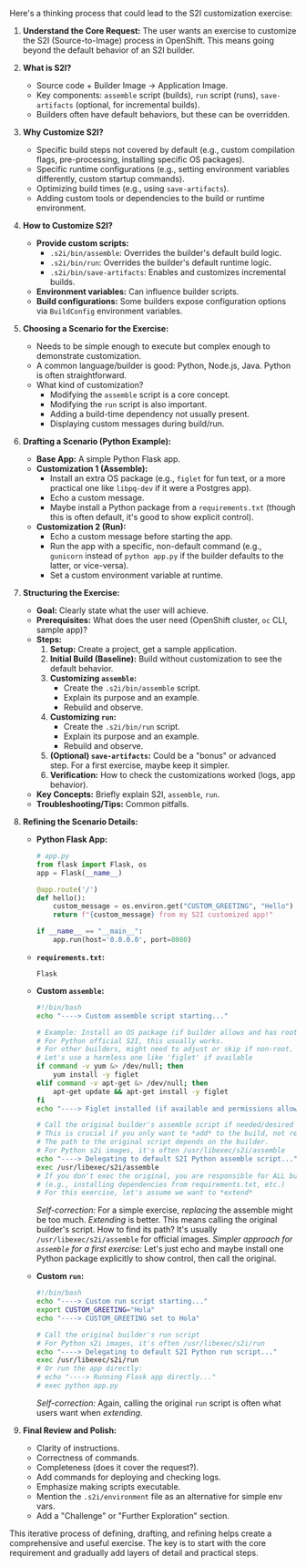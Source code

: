 Here's a thinking process that could lead to the S2I customization exercise:

1.  **Understand the Core Request:** The user wants an exercise to customize the S2I (Source-to-Image) process in OpenShift. This means going beyond the default behavior of an S2I builder.

2.  **What is S2I?**
    *   Source code + Builder Image -> Application Image.
    *   Key components: `assemble` script (builds), `run` script (runs), `save-artifacts` (optional, for incremental builds).
    *   Builders often have default behaviors, but these can be overridden.

3.  **Why Customize S2I?**
    *   Specific build steps not covered by default (e.g., custom compilation flags, pre-processing, installing specific OS packages).
    *   Specific runtime configurations (e.g., setting environment variables differently, custom startup commands).
    *   Optimizing build times (e.g., using `save-artifacts`).
    *   Adding custom tools or dependencies to the build or runtime environment.

4.  **How to Customize S2I?**
    *   **Provide custom scripts:**
        *   `.s2i/bin/assemble`: Overrides the builder's default build logic.
        *   `.s2i/bin/run`: Overrides the builder's default runtime logic.
        *   `.s2i/bin/save-artifacts`: Enables and customizes incremental builds.
    *   **Environment variables:** Can influence builder scripts.
    *   **Build configurations:** Some builders expose configuration options via `BuildConfig` environment variables.

5.  **Choosing a Scenario for the Exercise:**
    *   Needs to be simple enough to execute but complex enough to demonstrate customization.
    *   A common language/builder is good: Python, Node.js, Java. Python is often straightforward.
    *   What kind of customization?
        *   Modifying the `assemble` script is a core concept.
        *   Modifying the `run` script is also important.
        *   Adding a build-time dependency not usually present.
        *   Displaying custom messages during build/run.

6.  **Drafting a Scenario (Python Example):**
    *   **Base App:** A simple Python Flask app.
    *   **Customization 1 (Assemble):**
        *   Install an extra OS package (e.g., `figlet` for fun text, or a more practical one like `libpq-dev` if it were a Postgres app).
        *   Echo a custom message.
        *   Maybe install a Python package from a `requirements.txt` (though this is often default, it's good to show explicit control).
    *   **Customization 2 (Run):**
        *   Echo a custom message before starting the app.
        *   Run the app with a specific, non-default command (e.g., `gunicorn` instead of `python app.py` if the builder defaults to the latter, or vice-versa).
        *   Set a custom environment variable at runtime.

7.  **Structuring the Exercise:**
    *   **Goal:** Clearly state what the user will achieve.
    *   **Prerequisites:** What does the user need (OpenShift cluster, `oc` CLI, sample app)?
    *   **Steps:**
        1.  **Setup:** Create a project, get a sample application.
        2.  **Initial Build (Baseline):** Build without customization to see the default behavior.
        3.  **Customizing `assemble`:**
            *   Create the `.s2i/bin/assemble` script.
            *   Explain its purpose and an example.
            *   Rebuild and observe.
        4.  **Customizing `run`:**
            *   Create the `.s2i/bin/run` script.
            *   Explain its purpose and an example.
            *   Rebuild and observe.
        5.  **(Optional) `save-artifacts`:** Could be a "bonus" or advanced step. For a first exercise, maybe keep it simpler.
        6.  **Verification:** How to check the customizations worked (logs, app behavior).
    *   **Key Concepts:** Briefly explain S2I, `assemble`, `run`.
    *   **Troubleshooting/Tips:** Common pitfalls.

8.  **Refining the Scenario Details:**
    *   **Python Flask App:**
        ```python
        # app.py
        from flask import Flask, os
        app = Flask(__name__)

        @app.route('/')
        def hello():
            custom_message = os.environ.get("CUSTOM_GREETING", "Hello")
            return f"{custom_message} from my S2I customized app!"

        if __name__ == "__main__":
            app.run(host='0.0.0.0', port=8080)
        ```
    *   **`requirements.txt`:**
        ```
        Flask
        ```
    *   **Custom `assemble`:**
        ```bash
        #!/bin/bash
        echo "----> Custom assemble script starting..."

        # Example: Install an OS package (if builder allows and has root)
        # For Python official S2I, this usually works.
        # For other builders, might need to adjust or skip if non-root.
        # Let's use a harmless one like 'figlet' if available
        if command -v yum &> /dev/null; then
            yum install -y figlet
        elif command -v apt-get &> /dev/null; then
            apt-get update && apt-get install -y figlet
        fi
        echo "----> Figlet installed (if available and permissions allow)"

        # Call the original builder's assemble script if needed/desired
        # This is crucial if you only want to *add* to the build, not replace it entirely.
        # The path to the original script depends on the builder.
        # For Python s2i images, it's often /usr/libexec/s2i/assemble
        echo "----> Delegating to default S2I Python assemble script..."
        exec /usr/libexec/s2i/assemble
        # If you don't exec the original, you are responsible for ALL build steps
        # (e.g., installing dependencies from requirements.txt, etc.)
        # For this exercise, let's assume we want to *extend*
        ```
        *Self-correction:* For a simple exercise, *replacing* the assemble might be too much. *Extending* is better. This means calling the original builder's script. How to find its path? It's usually `/usr/libexec/s2i/assemble` for official images.
        *Simpler approach for `assemble` for a first exercise:* Let's just echo and maybe install one Python package explicitly to show control, then call the original.

    *   **Custom `run`:**
        ```bash
        #!/bin/bash
        echo "----> Custom run script starting..."
        export CUSTOM_GREETING="Hola"
        echo "----> CUSTOM_GREETING set to Hola"

        # Call the original builder's run script
        # For Python s2i images, it's often /usr/libexec/s2i/run
        echo "----> Delegating to default S2I Python run script..."
        exec /usr/libexec/s2i/run
        # Or run the app directly:
        # echo "----> Running Flask app directly..."
        # exec python app.py
        ```
        *Self-correction:* Again, calling the original `run` script is often what users want when *extending*.

9.  **Final Review and Polish:**
    *   Clarity of instructions.
    *   Correctness of commands.
    *   Completeness (does it cover the request?).
    *   Add commands for deploying and checking logs.
    *   Emphasize making scripts executable.
    *   Mention the `.s2i/environment` file as an alternative for simple env vars.
    *   Add a "Challenge" or "Further Exploration" section.

This iterative process of defining, drafting, and refining helps create a comprehensive and useful exercise. The key is to start with the core requirement and gradually add layers of detail and practical steps.